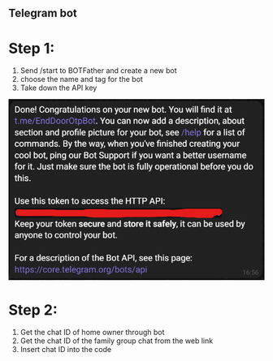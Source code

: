 ## Telegram bot

# Step 1:

1. Send /start to BOTFather and create a new bot
2. choose the name and tag for the bot
3. Take down the API key

![Image not found!](https://github.com/Xeropyt/IOTS-Project/blob/main/Images/tele3.png?raw=true)

# Step 2:

1. Get the chat ID of home owner through bot
2. Get the chat ID of the family group chat from the web link
3. Insert chat ID into the code
